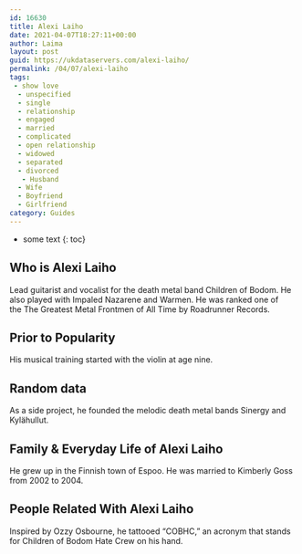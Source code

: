 ```yaml
---
id: 16630
title: Alexi Laiho
date: 2021-04-07T18:27:11+00:00
author: Laima
layout: post
guid: https://ukdataservers.com/alexi-laiho/
permalink: /04/07/alexi-laiho
tags:
 - show love
  - unspecified
  - single
  - relationship
  - engaged
  - married
  - complicated
  - open relationship
  - widowed
  - separated
  - divorced
   - Husband
  - Wife
  - Boyfriend
  - Girlfriend
category: Guides
---
```


* some text
{: toc}


## Who is Alexi Laiho
                  
                  
                  
Lead guitarist and vocalist for the death metal band Children of Bodom. He also played with Impaled Nazarene and Warmen. He was ranked one of the The Greatest Metal Frontmen of All Time by Roadrunner Records. 
                  
              
            
              
            
                
                
                
## Prior to Popularity
                  
                  
                  
His musical training started with the violin at age nine.
                  
              
            
              
            
                
                
                
## Random data
                  
                  
                  
As a side project, he founded the melodic death metal bands Sinergy and Kylähullut.
                  
              
            
              
            
                
                
                
## Family & Everyday Life of Alexi Laiho
                  
                  
                  
He grew up in the Finnish town of Espoo. He was married to Kimberly Goss from 2002 to 2004.
                  
              
            
              
            
                
                
                
## People Related With Alexi Laiho
                  
                  
                  
Inspired by Ozzy Osbourne, he tattooed &#8220;COBHC,&#8221; an acronym that stands for Children of Bodom Hate Crew on his hand.
                  
              
            
              
            
                
              
            
              
              
            
            
              
            
          
          
          